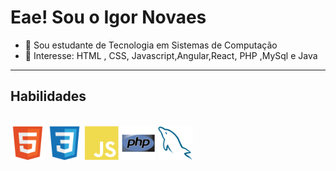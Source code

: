 # Eae! Sou o Igor Novaes 



- 🌱 Sou estudante de Tecnologia em Sistemas de Computação 
- 🚀 Interesse: HTML , CSS, Javascript,Angular,React, PHP ,MySql e Java


<hr>

## Habilidades
<div><br>
  
  <img  alt="Igor-HTML" height="55" width="55" src="https://raw.githubusercontent.com/devicons/devicon/master/icons/html5/html5-original.svg">
  <img  alt="Igor-CSS" height="55" width="55" src="https://raw.githubusercontent.com/devicons/devicon/master/icons/css3/css3-original.svg">
  <img  alt="Igor-Js" height="55" width="55" src="https://raw.githubusercontent.com/devicons/devicon/master/icons/javascript/javascript-plain.svg">
  <img  alt="Igor-php" height="55" width="55" src="https://raw.githubusercontent.com/devicons/devicon/master/icons/php/php-original.svg">
  <img  alt="Igor-Csharp" height="55" width="55" src="https://raw.githubusercontent.com/devicons/devicon/master/icons/mysql/mysql-original.svg">
  
  

</div>
  
  
 

   




